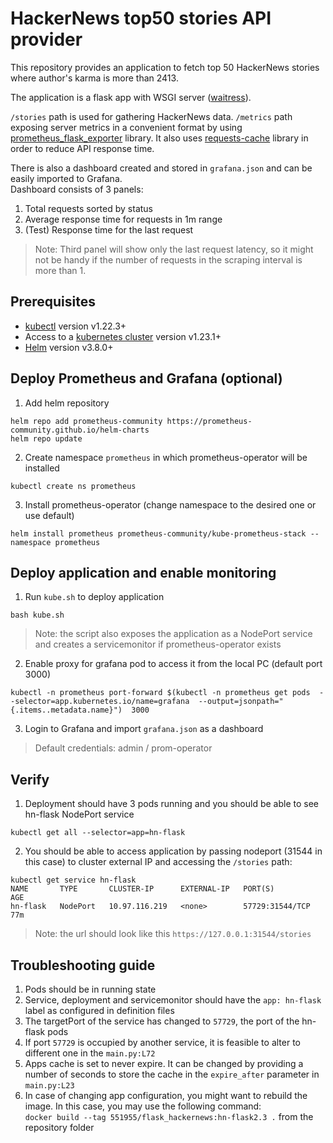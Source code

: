 # HackerNews top50 stories API provider

This repository provides an application to fetch top 50 HackerNews stories where author's karma is more than 2413.

The application is a flask app with WSGI server ([waitress](https://docs.pylonsproject.org/projects/waitress/en/latest/)). 

`/stories` path is used for gathering HackerNews data. `/metrics` path exposing server metrics in a convenient format by using [prometheus_flask_exporter](https://github.com/rycus86/prometheus_flask_exporter) library. 
It also uses [requests-cache](https://requests-cache.readthedocs.io/en/stable/) library in order to reduce API response time. 

There is also a dashboard created and stored in `grafana.json` and can be easily imported to Grafana. \
Dashboard consists of 3 panels:
1) Total requests sorted by status
2) Average response time for requests in 1m range
3) (Test) Response time for the last request
> Note: Third panel will show only the last request latency, so it might not be handy if the number of requests in the scraping interval is more than 1.


## Prerequisites

- [kubectl](https://kubernetes.io/docs/tasks/tools/install-kubectl/) version v1.22.3+
- Access to a [kubernetes cluster](https://kubernetes.io/releases/download/) version v1.23.1+
- [Helm](https://helm.sh/docs/intro/install/) version v3.8.0+


## Deploy Prometheus and Grafana (optional)



1. Add helm repository
   
```
helm repo add prometheus-community https://prometheus-community.github.io/helm-charts
helm repo update
```

2. Create namespace `prometheus` in which prometheus-operator will be installed

```
kubectl create ns prometheus
```

3. Install prometheus-operator (change namespace to the desired one or use default)

```
helm install prometheus prometheus-community/kube-prometheus-stack --namespace prometheus
```

## Deploy application and enable monitoring

1. Run `kube.sh` to deploy application

```
bash kube.sh
```
> Note: the script also exposes the application as a NodePort service and creates a servicemonitor if prometheus-operator exists

2. Enable proxy for grafana pod to access it from the local PC (default port 3000)

```
kubectl -n prometheus port-forward $(kubectl -n prometheus get pods  --selector=app.kubernetes.io/name=grafana  --output=jsonpath="{.items..metadata.name}")  3000
```

3. Login to Grafana and import `grafana.json` as a dashboard
> Default credentials: admin / prom-operator


## Verify

1. Deployment should have 3 pods running and you should be able to see hn-flask NodePort service

```
kubectl get all --selector=app=hn-flask
```

2. You should be able to access application by passing nodeport (31544 in this case) to cluster external IP and accessing the `/stories` path:

```
kubectl get service hn-flask
NAME       TYPE       CLUSTER-IP      EXTERNAL-IP   PORT(S)           AGE
hn-flask   NodePort   10.97.116.219   <none>        57729:31544/TCP   77m
```
> Note: the url should look like this `https://127.0.0.1:31544/stories`


## Troubleshooting guide

1. Pods should be in running state
2. Service, deployment and servicemonitor should have the `app: hn-flask` label as configured in definition files
3. The targetPort of the service has changed to `57729`, the port of the hn-flask pods
4. If port `57729` is occupied by another service, it is feasible to alter to different one in the `main.py:L72`
5. Apps cache is set to never expire. It can be changed by providing a number of seconds to store the cache in the `expire_after` parameter in `main.py:L23`
6. In case of changing app configuration, you might want to rebuild the image. In this case, you may use the following command: \
`docker build --tag 551955/flask_hackernews:hn-flask2.3 .` from the repository folder
